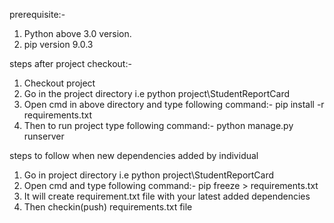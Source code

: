 
prerequisite:-
1. Python above 3.0 version.
2. pip version 9.0.3

steps after project checkout:-

1. Checkout project 
2. Go in the project directory i.e python project\StudentReportCard
3. Open cmd in above directory and type following command:-
                pip install -r requirements.txt
4. Then to run project type following command:-
                python manage.py runserver
 
steps to follow when new dependencies added by individual

1. Go in project directory i.e  python project\StudentReportCard
2. Open cmd and type following command:-
                pip freeze > requirements.txt
3. It will create requirement.txt file with your latest added dependencies
4. Then checkin(push) requirements.txt file
